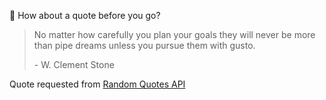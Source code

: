 📣 How about a quote before you go?

> No matter how carefully you plan your goals they will never be more than pipe dreams unless you pursue them with gusto.
>
> <p>- W. Clement Stone</p>

Quote requested from [Random Quotes API](https://github.com/lukePeavey/quotable)
